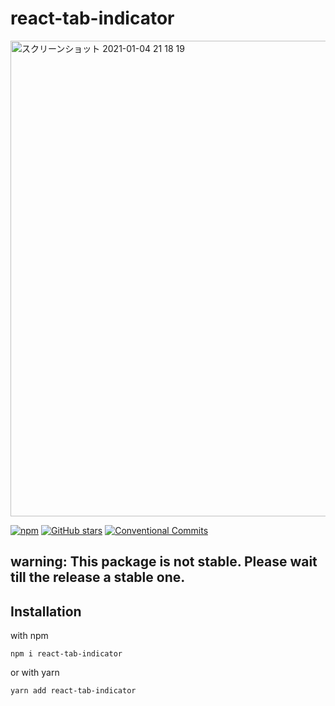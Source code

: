 # react-tab-indicator
<img width="761" alt="スクリーンショット 2021-01-04 21 18 19" src="https://user-images.githubusercontent.com/50698194/104807513-e5a72180-5822-11eb-8ae8-2b34cc5312da.png">

[![npm](https://img.shields.io/npm/v/react-tab-indicator.svg)](https://github.com/NagaiKoki/react-tab-indicator)
[![GitHub stars](https://img.shields.io/github/stars/NagaiKoki/react-tab-indicator.svg)](https://github.com/NagaiKoki/react-tab-indicator/stargazers)
[![Conventional Commits](https://img.shields.io/badge/Conventional%20Commits-1.0.0-yellow.svg)](https://conventionalcommits.org)

## warning: This package is not stable. Please wait till the release a stable one.

## Installation

with npm

```shell
npm i react-tab-indicator
```

or with yarn

```shell
yarn add react-tab-indicator
```
